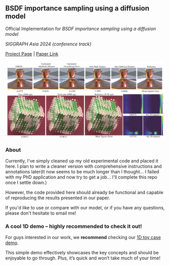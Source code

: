 ## BSDF importance sampling using a diffusion model

Official Implementation for *BSDF importance sampling using a diffusion model*

*SIGGRAPH Asia 2024 (conference track)*

[Project Page](https://fzy28.github.io/BSDF_diffusion_sampling_web/) | [Paper Link](https://fzy28.github.io/BSDF_diffusion_sampling_web/main.pdf)

![teaser](./images/teaser.jpg)


### About

Currently, I've simply cleaned up my old experimental code and placed it here. I plan to write a cleaner version with comprehensive instructions and annotations later(It now seems to be much longer than I thought... I failed with my PhD application and now try to get a job... I'll complete this repo once I settle down.) 

However, the code provided here should already be functional and capable of reproducing the results presented in our paper.

If you'd like to use or compare with our model, or if you have any questions, please don't hesitate to email me! 

### A cool 1D demo – highly recommended to check it out!

For guys interested in our work, we **recommend** checking our [1D toy case demo](https://colab.research.google.com/drive/1UENmBsCueM-yPOfaS1YqQ6lC9BPxALwV?usp=sharing). 

This simple demo effectively showcases the key concepts and should be enjoyable to go through. Plus, it’s quick and won’t take much of your time!
